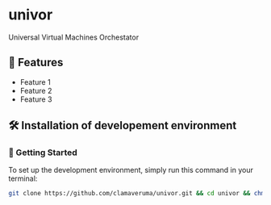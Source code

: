 # univor

Universal Virtual Machines Orchestator

## 🚀 Features

- Feature 1
- Feature 2
- Feature 3



## 🛠️ Installation of developement environment

### 🚀 Getting Started

To set up the development environment, simply run this command in your terminal:

```bash
git clone https://github.com/clamaveruma/univor.git && cd univor && chmod +x setup-dev.sh && ./setup-dev.sh

